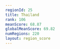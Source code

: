 ```yaml
---
regionId: 25
title: Thailand
rank: 106
meanScore: 68.87
globalMeanScore: 69.82
numRegions: 220
layout: region_score
---
```

